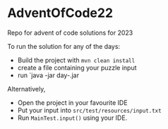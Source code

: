 # AdventOfCode22
Repo for advent of code solutions for 2023

To run the solution for any of the days:
- Build the project with `mvn clean install`
- create a file containing your puzzle input
- run `java -jar day<number>-<version>.jar <inputFilePath>

Alternatively,
- Open the project in your favourite IDE
- Put your input into `src/test/resources/input.txt`
- Run `MainTest.input()` using your IDE.

